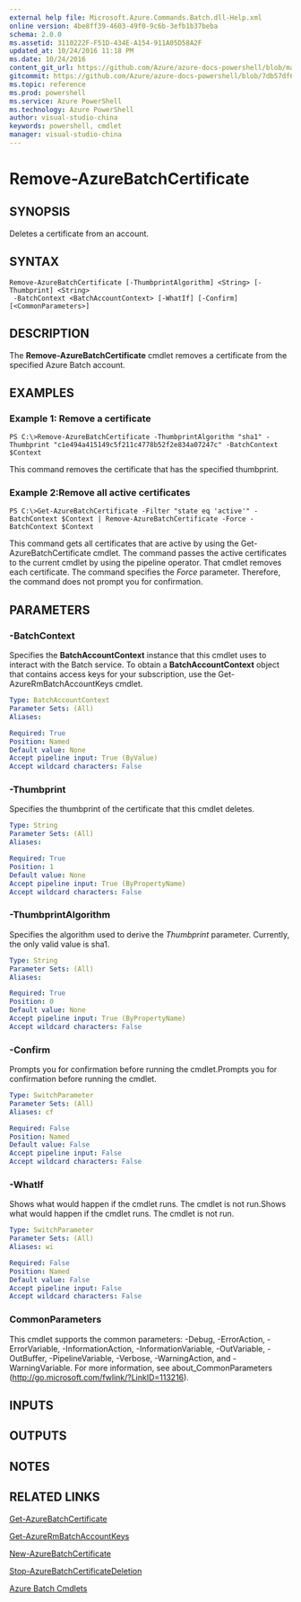 ```yaml
---
external help file: Microsoft.Azure.Commands.Batch.dll-Help.xml
online version: 4be8ff39-4603-49f0-9c6b-3efb1b37beba
schema: 2.0.0
ms.assetid: 3110222F-F51D-434E-A154-911A05D58A2F
updated_at: 10/24/2016 11:18 PM
ms.date: 10/24/2016
content_git_url: https://github.com/Azure/azure-docs-powershell/blob/master/azureps-cmdlets-docs/ResourceManager/AzureRM.Batch/v2.2.0/Remove-AzureBatchCertificate.md
gitcommit: https://github.com/Azure/azure-docs-powershell/blob/7db57df6b5e709a7c001e6de362a1240d7583ae8/azureps-cmdlets-docs/ResourceManager/AzureRM.Batch/v2.2.0/Remove-AzureBatchCertificate.md
ms.topic: reference
ms.prod: powershell
ms.service: Azure PowerShell
ms.technology: Azure PowerShell
author: visual-studio-china
keywords: powershell, cmdlet
manager: visual-studio-china
---
```


# Remove-AzureBatchCertificate

## SYNOPSIS
Deletes a certificate from an account.

## SYNTAX

```
Remove-AzureBatchCertificate [-ThumbprintAlgorithm] <String> [-Thumbprint] <String>
 -BatchContext <BatchAccountContext> [-WhatIf] [-Confirm] [<CommonParameters>]
```

## DESCRIPTION
The **Remove-AzureBatchCertificate** cmdlet removes a certificate from the specified Azure Batch account.

## EXAMPLES

### Example 1: Remove a certificate
```
PS C:\>Remove-AzureBatchCertificate -ThumbprintAlgorithm "sha1" -Thumbprint "c1e494a415149c5f211c4778b52f2e834a07247c" -BatchContext $Context
```

This command removes the certificate that has the specified thumbprint.

### Example 2:Remove all active certificates
```
PS C:\>Get-AzureBatchCertificate -Filter "state eq 'active'" -BatchContext $Context | Remove-AzureBatchCertificate -Force -BatchContext $Context
```

This command gets all certificates that are active by using the Get-AzureBatchCertificate cmdlet.
The command passes the active certificates to the current cmdlet by using the pipeline operator.
That cmdlet removes each certificate.
The command specifies the *Force* parameter.
Therefore, the command does not prompt you for confirmation.

## PARAMETERS

### -BatchContext
Specifies the **BatchAccountContext** instance that this cmdlet uses to interact with the Batch service.
To obtain a **BatchAccountContext** object that contains access keys for your subscription, use the Get-AzureRmBatchAccountKeys cmdlet.

```yaml
Type: BatchAccountContext
Parameter Sets: (All)
Aliases: 

Required: True
Position: Named
Default value: None
Accept pipeline input: True (ByValue)
Accept wildcard characters: False
```

### -Thumbprint
Specifies the thumbprint of the certificate that this cmdlet deletes.

```yaml
Type: String
Parameter Sets: (All)
Aliases: 

Required: True
Position: 1
Default value: None
Accept pipeline input: True (ByPropertyName)
Accept wildcard characters: False
```

### -ThumbprintAlgorithm
Specifies the algorithm used to derive the *Thumbprint* parameter.
Currently, the only valid value is sha1.

```yaml
Type: String
Parameter Sets: (All)
Aliases: 

Required: True
Position: 0
Default value: None
Accept pipeline input: True (ByPropertyName)
Accept wildcard characters: False
```

### -Confirm
Prompts you for confirmation before running the cmdlet.Prompts you for confirmation before running the cmdlet.

```yaml
Type: SwitchParameter
Parameter Sets: (All)
Aliases: cf

Required: False
Position: Named
Default value: False
Accept pipeline input: False
Accept wildcard characters: False
```

### -WhatIf
Shows what would happen if the cmdlet runs.
The cmdlet is not run.Shows what would happen if the cmdlet runs.
The cmdlet is not run.

```yaml
Type: SwitchParameter
Parameter Sets: (All)
Aliases: wi

Required: False
Position: Named
Default value: False
Accept pipeline input: False
Accept wildcard characters: False
```

### CommonParameters
This cmdlet supports the common parameters: -Debug, -ErrorAction, -ErrorVariable, -InformationAction, -InformationVariable, -OutVariable, -OutBuffer, -PipelineVariable, -Verbose, -WarningAction, and -WarningVariable. For more information, see about_CommonParameters (http://go.microsoft.com/fwlink/?LinkID=113216).

## INPUTS

## OUTPUTS

## NOTES

## RELATED LINKS

[Get-AzureBatchCertificate](.\Get-AzureBatchCertificate.md)

[Get-AzureRmBatchAccountKeys](.\Get-AzureRmBatchAccountKeys.md)

[New-AzureBatchCertificate](.\New-AzureBatchCertificate.md)

[Stop-AzureBatchCertificateDeletion](.\Stop-AzureBatchCertificateDeletion.md)

[Azure Batch Cmdlets](.\AzureRM.Batch.md)


